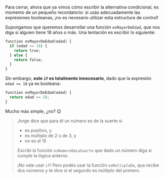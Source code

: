 Para cerrar, ahora que ya vimos cómo escribir la alternativa condicional, es momento de un pequeño recordatorio:
si usás adecuadamente las expresiones booleanas, ¡no es necesario utilizar esta estructura de control!

Supongamos que queremos desarrollar una función `esMayorDeEdad`, que nos diga si alguien tiene
18 años o más. Una tentación es escribir lo siguiente:

```python
function esMayorDeEdad(edad) {
  if (edad >= 18) {
    return true;
  } else {
    return false;
  }
}
```

Sin embargo, **este `if` es totalmente innecesario**, dado que la expresión `edad >= 18` ya es booleana:

```python
function esMayorDeEdad(edad) {
  return edad >= 18;
}
```

Mucho más simple, ¿no? :wink:

> Jorge dice que para él un número es de la suerte si
>
> * es positivo, y
> * es múltiplo de 2 o de 3, y
> * no es el 15
>
> Escribí la función `esNumeroDeLaSuerte` que dado un número diga si cumple la lógica anterior.
>
> ¡No vale usar `if`! Pero podés usar la función `esMultiploDe`, que recibe dos números y te dice si el segundo es múltiplo del primero.
